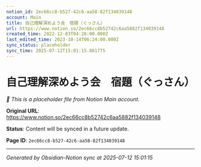 ```yaml
---
notion_id: 2ec66cc8-b527-42c6-aa58-82f134039148
account: Main
title: 自己理解深めよう会　宿題（ぐっさん）
url: https://www.notion.so/2ec66cc8b52742c6aa5882f134039148
created_time: 2022-12-03T04:28:00.000Z
last_edited_time: 2023-10-14T06:24:00.000Z
sync_status: placeholder
sync_time: 2025-07-12T15:01:15.081775
---
```


# 自己理解深めよう会　宿題（ぐっさん）

*🔄 This is a placeholder file from Notion Main account.*

**Original URL**: https://www.notion.so/2ec66cc8b52742c6aa5882f134039148

**Status**: Content will be synced in a future update.

**Page ID**: `2ec66cc8-b527-42c6-aa58-82f134039148`

---

*Generated by Obsidian-Notion sync at 2025-07-12 15:01:15*
